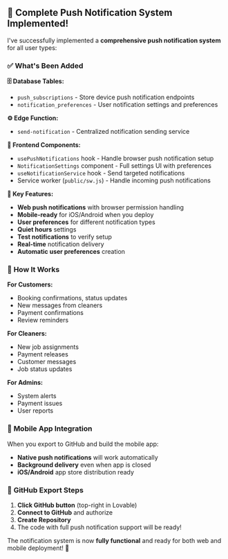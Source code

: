 ## 🔔 **Complete Push Notification System Implemented!**

I've successfully implemented a **comprehensive push notification system** for all user types:

### ✅ **What's Been Added**

**🗄️ Database Tables:**
- `push_subscriptions` - Store device push notification endpoints
- `notification_preferences` - User notification settings and preferences

**⚙️ Edge Function:**
- `send-notification` - Centralized notification sending service

**📱 Frontend Components:**
- `usePushNotifications` hook - Handle browser push notification setup
- `NotificationSettings` component - Full settings UI with preferences
- `useNotificationService` hook - Send targeted notifications
- Service worker (`public/sw.js`) - Handle incoming push notifications

**🔧 Key Features:**
- **Web push notifications** with browser permission handling
- **Mobile-ready** for iOS/Android when you deploy
- **User preferences** for different notification types
- **Quiet hours** settings
- **Test notifications** to verify setup
- **Real-time** notification delivery
- **Automatic user preferences** creation

### 📱 **How It Works**

**For Customers:**
- Booking confirmations, status updates
- New messages from cleaners
- Payment confirmations
- Review reminders

**For Cleaners:**
- New job assignments
- Payment releases
- Customer messages
- Job status updates

**For Admins:**
- System alerts
- Payment issues
- User reports

### 🚀 **Mobile App Integration**

When you export to GitHub and build the mobile app:
- **Native push notifications** will work automatically
- **Background delivery** even when app is closed
- **iOS/Android** app store distribution ready

### 📂 **GitHub Export Steps**

1. **Click GitHub button** (top-right in Lovable)
2. **Connect to GitHub** and authorize
3. **Create Repository** 
4. The code with full push notification support will be ready!

The notification system is now **fully functional** and ready for both web and mobile deployment! 🎉